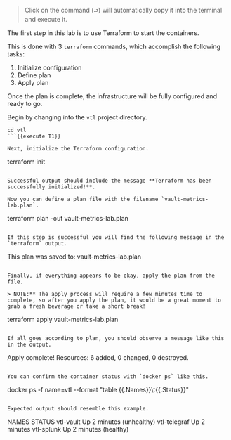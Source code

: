 > Click on the command (`⮐`) will automatically copy it into the terminal and execute it.

The first step in this lab is to use Terraform to start the containers.

This is done with 3 `terraform` commands, which accomplish the following tasks:

1. Initialize configuration
2. Define plan
3. Apply plan

Once the plan is complete, the infrastructure will be fully configured and ready to go.

Begin by changing into the `vtl` project directory.

```
cd vtl
```{{execute T1}}

Next, initialize the Terraform configuration.

```
terraform init
```{{execute T1}}

Successful output should include the message **Terraform has been successfully initialized!**.

Now you can define a plan file with the filename `vault-metrics-lab.plan`.

```
terraform plan -out vault-metrics-lab.plan
```{{execute T1}}

If this step is successful you will find the following message in the `terraform` output.

```
This plan was saved to: vault-metrics-lab.plan
```

Finally, if everything appears to be okay, apply the plan from the file.

> NOTE:** The apply process will require a few minutes time to complete, so after you apply the plan, it would be a great moment to grab a fresh beverage or take a short break!

```
terraform apply vault-metrics-lab.plan
```{{execute T1}}

If all goes according to plan, you should observe a message like this in the output.

```
Apply complete! Resources: 6 added, 0 changed, 0 destroyed.
```

You can confirm the container status with `docker ps` like this.

```
docker ps -f name=vtl --format "table {{.Names}}\t{{.Status}}"
```{{execute T1}}

Expected output should resemble this example.

```
NAMES               STATUS
vtl-vault           Up 2 minutes (unhealthy)
vtl-telegraf        Up 2 minutes
vtl-splunk          Up 2 minutes (healthy)
```
